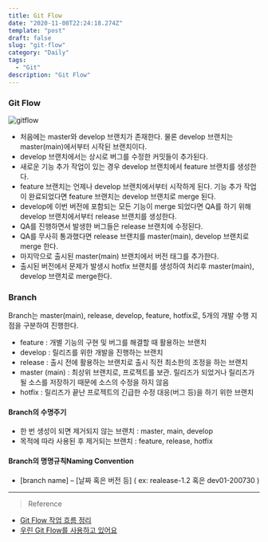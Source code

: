 ```yaml
---
title: Git Flow
date: "2020-11-08T22:24:18.274Z"
template: "post"
draft: false
slug: "git-flow"
category: "Daily"
tags:
  - "Git"
description: "Git Flow"
---
```


### Git Flow
![gitflow](/img/git-flow.png)

- 처음에는 master와 develop 브랜치가 존재한다. 물론 develop 브랜치는 master(main)에서부터 시작된 브랜치이다. 
- develop 브랜치에서는 상시로 버그를 수정한 커밋들이 추가된다. 
- 새로운 기능 추가 작업이 있는 경우 develop 브랜치에서 feature 브랜치를 생성한다. 
- feature 브랜치는 언제나 develop 브랜치에서부터 시작하게 된다. 기능 추가 작업이 완료되었다면 feature 브랜치는 develop 브랜치로 merge 된다. 
- develop에 이번 버전에 포함되는 모든 기능이 merge 되었다면 QA를 하기 위해 develop 브랜치에서부터 release 브랜치를 생성한다. 
- QA를 진행하면서 발생한 버그들은 release 브랜치에 수정된다. 
- QA를 무사히 통과했다면 release 브랜치를 master(main), develop 브랜치로 merge 한다. 
- 마지막으로 출시된 master(main) 브랜치에서 버전 태그를 추가한다.
- 출시된 버전에서 문제가 발생시 hotfix 브랜치를 생성하여 처리후 master(main), develop 브랜치로 merge한다.

### Branch
Branch는 master(main), release, develop, feature, hotfix로, 5개의 개발 수행 지점을 구분하여 진행한다.
- feature : 개별 기능의 구현 및 버그를 해결할 때 활용하는 브랜치
- develop : 릴리즈를 위한 개발을 진행하는 브랜치
- release : 출시 전에 활용하는 브랜치로 출시 직전 최소한의 조정을 하는 브랜치
- master (main) : 최상위 브랜치로, 프로젝트를 보관. 릴리즈가 되었거나 릴리즈가 될 소스를 저장하기 때문에 소스의 수정을 하지 않음
- hotfix : 릴리즈가 끝난 프로젝트의 긴급한 수정 대응(버그 등)을 하기 위한 브랜치

#### Branch의 수명주기
- 한 번 생성이 되면 제거되지 않는 브랜치 : master, main, develop
- 목적에 따라 사용된 후 제거되는 브랜치 : feature, release, hotfix

#### Branch의 명명규칙Naming Convention
- [branch name] – [날짜 혹은 버전 등] ( ex: realease-1.2 혹은 dev01-200730 )


<hr>

> Reference
- [Git Flow 작업 흐름 정리](https://ko-dev-jp.com/2020/07/30/git-flow/)
- [우린 Git Flow를 사용하고 있어요](https://woowabros.github.io/experience/2017/10/30/baemin-mobile-git-branch-strategy.html)

